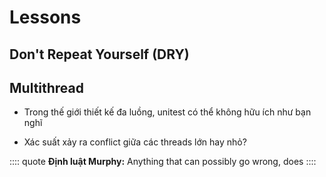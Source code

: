# Lessons

## Don't Repeat Yourself (DRY)


## Multithread

- Trong thế giới thiết kế đa luồng, unitest có thể không hữu ích như bạn nghĩ

- Xác suất xảy ra conflict giữa các threads lớn hay nhỏ?

:::: quote
**Định luật Murphy:**
Anything that can possibly go wrong, does
::::